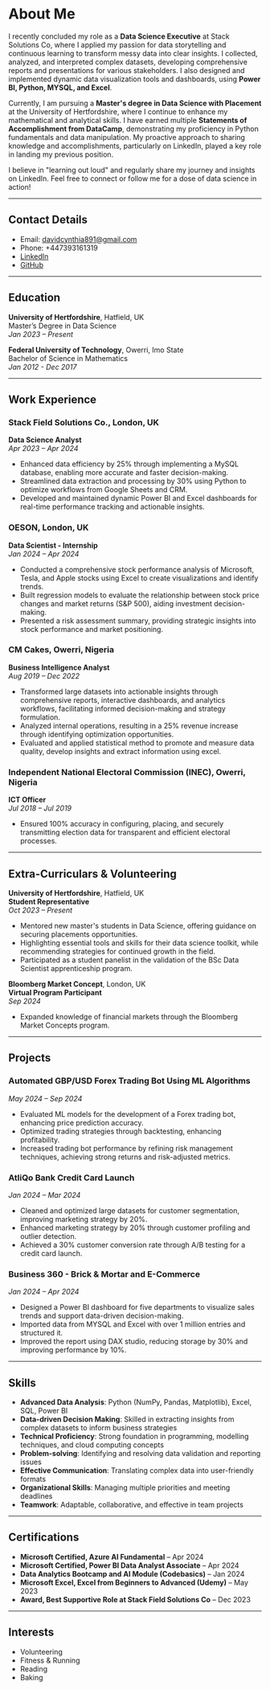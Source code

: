# About Me

I recently concluded my role as a **Data Science Executive** at Stack Solutions Co, where I applied my passion for data storytelling and continuous learning to transform messy data into clear insights. I collected, analyzed, and interpreted complex datasets, developing comprehensive reports and presentations for various stakeholders. I also designed and implemented dynamic data visualization tools and dashboards, using **Power BI, Python, MYSQL, and Excel**.

Currently, I am pursuing a **Master's degree in Data Science with Placement** at the University of Hertfordshire, where I continue to enhance my mathematical and analytical skills. I have earned multiple **Statements of Accomplishment from DataCamp**, demonstrating my proficiency in Python fundamentals and data manipulation. My proactive approach to sharing knowledge and accomplishments, particularly on LinkedIn, played a key role in landing my previous position.

I believe in "learning out loud" and regularly share my journey and insights on LinkedIn. Feel free to connect or follow me for a dose of data science in action!

---

## Contact Details
- Email: davidcynthia891@gmail.com  
- Phone: +447393161319  
- [LinkedIn](https://www.linkedin.com/in/chinenye-cynthia-udoye-data-scientist/)  
- [GitHub](https://github.com/Cynthiaudoye)  

---

## Education

**University of Hertfordshire**, Hatfield, UK  
Master’s Degree in Data Science  
*Jan 2023 – Present*

**Federal University of Technology**, Owerri, Imo State  
Bachelor of Science in Mathematics  
*Jan 2012 - Dec 2017*

---

## Work Experience

### Stack Field Solutions Co., London, UK  
**Data Science Analyst**  
_Apr 2023 – Apr 2024_  
- Enhanced data efficiency by 25% through implementing a MySQL database, enabling more accurate and faster decision-making.
- Streamlined data extraction and processing by 30% using Python to optimize workflows from Google Sheets and CRM.
- Developed and maintained dynamic Power BI and Excel dashboards for real-time performance tracking and actionable insights.

### OESON, London, UK  
**Data Scientist - Internship**  
_Jan 2024 – Apr 2024_  
- Conducted a comprehensive stock performance analysis of Microsoft, Tesla, and Apple stocks using Excel to create visualizations and identify trends.
- Built regression models to evaluate the relationship between stock price changes and market returns (S&P 500), aiding investment decision-making.
- Presented a risk assessment summary, providing strategic insights into stock performance and market positioning.

### CM Cakes, Owerri, Nigeria  
**Business Intelligence Analyst**  
_Aug 2019 – Dec 2022_  
- Transformed large datasets into actionable insights through comprehensive reports, interactive dashboards, and analytics workflows, facilitating informed decision-making and strategy formulation.
- Analyzed internal operations, resulting in a 25% revenue increase through identifying optimization opportunities.
- Evaluated and applied statistical method to promote and measure data quality, develop insights and extract information using excel.

### Independent National Electoral Commission (INEC), Owerri, Nigeria  
**ICT Officer**  
_Jul 2018 – Jul 2019_  
- Ensured 100% accuracy in configuring, placing, and securely transmitting election data for transparent and efficient electoral processes.

---

## Extra-Curriculars & Volunteering

**University of Hertfordshire**, Hatfield, UK  
**Student Representative**  
_Oct 2023 – Present_  
- Mentored new master's students in Data Science, offering guidance on securing placements opportunities.
- Highlighting essential tools and skills for their data science toolkit, while recommending strategies for continued growth in the field.
- Participated as a student panelist in the validation of the BSc Data Scientist apprenticeship program.
  

**Bloomberg Market Concept**, London, UK  
**Virtual Program Participant**  
_Sep 2024_  
- Expanded knowledge of financial markets through the Bloomberg Market Concepts program.

---

## Projects

### Automated GBP/USD Forex Trading Bot Using ML Algorithms  
_May 2024 – Sep 2024_  
- Evaluated ML models for the development of a Forex trading bot, enhancing price prediction accuracy.
- Optimized trading strategies through backtesting, enhancing profitability.
- Increased trading bot performance by refining risk management techniques, achieving strong returns and risk-adjusted metrics.

### AtliQo Bank Credit Card Launch  
_Jan 2024 – Mar 2024_  
- Cleaned and optimized large datasets for customer segmentation, improving marketing strategy by 20%.
- Enhanced marketing strategy by 20% through customer profiling and outlier detection.
- Achieved a 30% customer conversion rate through A/B testing for a credit card launch.

### Business 360 - Brick & Mortar and E-Commerce  
_Jan 2024 – Apr 2024_  
- Designed a Power BI dashboard for five departments to visualize sales trends and support data-driven decision-making.
- Imported data from MYSQL and Excel with over 1 million entries and structured it.
- Improved the report using DAX studio, reducing storage by 30% and improving performance by 10%.

---

## Skills

- **Advanced Data Analysis**: Python (NumPy, Pandas, Matplotlib), Excel, SQL, Power BI  
- **Data-driven Decision Making**: Skilled in extracting insights from complex datasets to inform business strategies  
- **Technical Proficiency**: Strong foundation in programming, modelling techniques, and cloud computing concepts  
- **Problem-solving**: Identifying and resolving data validation and reporting issues  
- **Effective Communication**: Translating complex data into user-friendly formats  
- **Organizational Skills**: Managing multiple priorities and meeting deadlines  
- **Teamwork**: Adaptable, collaborative, and effective in team projects  

---

## Certifications

- **Microsoft Certified, Azure AI Fundamental** – Apr 2024  
- **Microsoft Certified, Power BI Data Analyst Associate** – Apr 2024  
- **Data Analytics Bootcamp and AI Module (Codebasics)** – Jan 2024  
- **Microsoft Excel, Excel from Beginners to Advanced (Udemy)** – May 2023
- **Award, Best Supportive Role at Stack Field Solutions Co** – Dec 2023

---

## Interests

- Volunteering  
- Fitness & Running  
- Reading  
- Baking  
